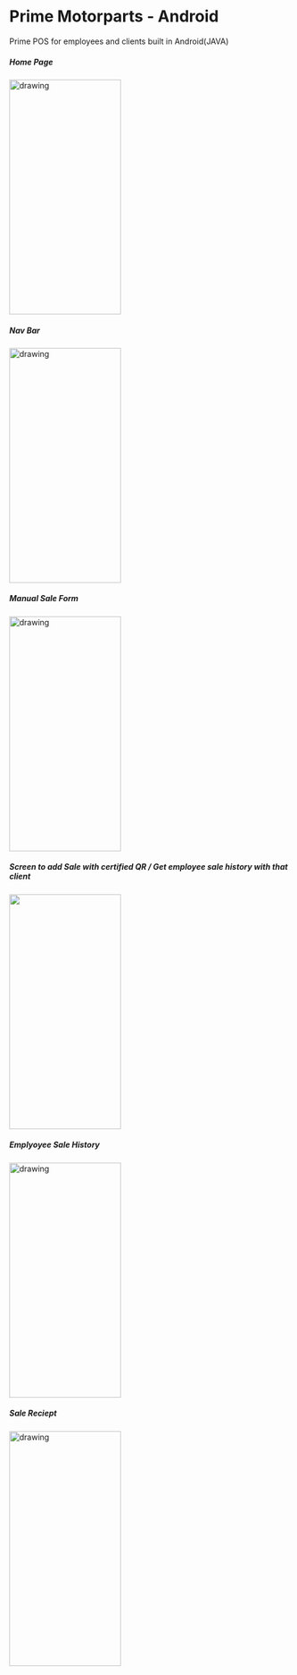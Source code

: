# Prime Motorparts - Android
Prime POS for employees and clients built in Android(JAVA) <br>
 
##### Home Page
<img src="https://user-images.githubusercontent.com/50264214/90847162-5ab12080-e383-11ea-9df3-903623d7f984.png" alt="drawing" width="200" height="420"/><br>

##### Nav Bar
<img src="https://user-images.githubusercontent.com/50264214/90847250-892efb80-e383-11ea-8df1-5263c9f1c765.png" alt="drawing" width="200" height="420"/><br>

##### Manual Sale Form
<img src="https://user-images.githubusercontent.com/50264214/90847315-a4017000-e383-11ea-81bb-67b159a42d64.png" alt="drawing" width="200" height="420"/><br>

##### Screen to add Sale with certified QR / Get employee sale history with that client
<img src="https://user-images.githubusercontent.com/50264214/90847741-a1ebe100-e384-11ea-8e0c-a921927cc791.png" width="200" height="420"/><br>

##### Emplyoyee Sale History 
<img src="https://user-images.githubusercontent.com/50264214/90847503-1d00c780-e384-11ea-99d4-28741b32e271.png" alt="drawing" width="200" height="420"/><br>

##### Sale Reciept
<img src="https://user-images.githubusercontent.com/50264214/90847587-415ca400-e384-11ea-864b-a96cd416a9eb.jpg" alt="drawing" width="200" height="420"/><br>



